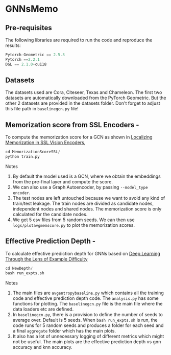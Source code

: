 # GNNsMemo


## Pre-requisites

The following libraries are required to run the code and reproduce the results:

```Python
Pytorch-Geometric == 2.5.3
Pytorch ==2.2.1
DGL == 2.1.0+cu118 
```

## Datasets

The datasets used are Cora, Citeseer, Texas and Chameleon. The first two datasets are automatically downloaded from the PyTorch Geometric. But the other 2 datasets are provided in the datasets folder. Don't forget to adjust this file path in ```baselinegcn.py``` file!


## Memorization score from SSL Encoders -

To compute the memorization score for a GCN as shown in [Localizing Memorization in SSL Vision Encoders](https://arxiv.org/abs/2409.19069), 

```python
cd MemorizationScoreSSL/
python train.py
```
Notes
1. By default the model used is a GCN, where we obtain the embeddings from the pre-final layer and compute the score. 
2. We can also use a Graph Autoencoder, by passing ```--model_type encoder```.
3. The test nodes are left untouched because we want to avoid any kind of train/test leakage. The train nodes are divided as candidate nodes, independent nodes and shared nodes. The memorization score is only calculated for the candidate nodes.
4. We get 5 csv files from 5 random seeds. We can then use ```logs/plotavgmemscore.py``` to plot the memorization scores.

## Effective Prediction Depth - 
To calculate effective prediction depth for GNNs based on  [Deep Learning Through the Lens of Example
Difficulty](https://proceedings.neurips.cc/paper/2021/file/5a4b25aaed25c2ee1b74de72dc03c14e-Paper.pdf)

```python
cd NewDepth/
bash run_expts.sh
```
Notes
1. The main files are ```avgentropybaseline.py``` which contains all the training code and effective prediction depth code. The ```analysis.py``` has some functions for plotting. The ```baselinegcn.py``` file is the main file where the data loaders etc are defined.
2. In ```baselinegcn.py```, there is a provision to define the number of seeds to average over. Default is 5 seeds. When ```bash run_expts.sh``` is run, the code runs for 5 random seeds and produces a folder for each seed and a final ```aggregate``` folder which has the main plots.
3. It also has a lot of unnecessary logging of different metrics which might not be useful. The main plots are the effective prediction depth vs gnn accuracy and knn accuracy.
   

